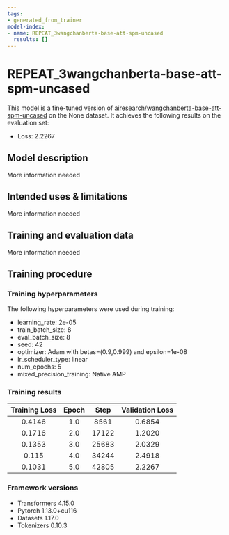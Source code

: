 ```yaml
---
tags:
- generated_from_trainer
model-index:
- name: REPEAT_3wangchanberta-base-att-spm-uncased
  results: []
---
```


<!-- This model card has been generated automatically according to the information the Trainer had access to. You
should probably proofread and complete it, then remove this comment. -->

# REPEAT_3wangchanberta-base-att-spm-uncased

This model is a fine-tuned version of [airesearch/wangchanberta-base-att-spm-uncased](https://huggingface.co/airesearch/wangchanberta-base-att-spm-uncased) on the None dataset.
It achieves the following results on the evaluation set:
- Loss: 2.2267

## Model description

More information needed

## Intended uses & limitations

More information needed

## Training and evaluation data

More information needed

## Training procedure

### Training hyperparameters

The following hyperparameters were used during training:
- learning_rate: 2e-05
- train_batch_size: 8
- eval_batch_size: 8
- seed: 42
- optimizer: Adam with betas=(0.9,0.999) and epsilon=1e-08
- lr_scheduler_type: linear
- num_epochs: 5
- mixed_precision_training: Native AMP

### Training results

| Training Loss | Epoch | Step  | Validation Loss |
|:-------------:|:-----:|:-----:|:---------------:|
| 0.4146        | 1.0   | 8561  | 0.6854          |
| 0.1716        | 2.0   | 17122 | 1.2020          |
| 0.1353        | 3.0   | 25683 | 2.0329          |
| 0.115         | 4.0   | 34244 | 2.4918          |
| 0.1031        | 5.0   | 42805 | 2.2267          |


### Framework versions

- Transformers 4.15.0
- Pytorch 1.13.0+cu116
- Datasets 1.17.0
- Tokenizers 0.10.3
